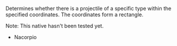 Determines whether there is a projectile of a specific type within the specified coordinates. The coordinates form a rectangle.

Note: This native hasn't been tested yet.

- Nacorpio